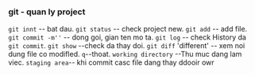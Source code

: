 ### git - quan ly project
`git innt` -- bat dau.
`git status` -- check project new.
`git add` -- add file.
`git commit -m''` -- dong goi, gian ten mo ta.
`git log` -- check History da `git commit`.
`git show` --check da thay doi.
`git diff` 'different' -- xem noi dung file co modifled.
`q`--thoat.
`working directory` --Thu muc dang lam viec.
`staging area`-- khi commit casc file dang thay ddooir owr
